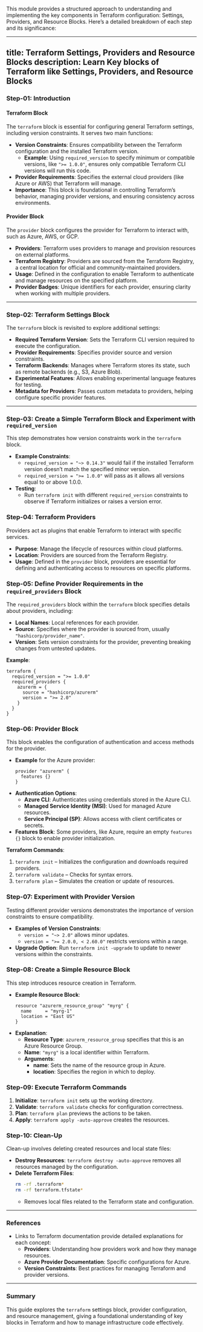 This module provides a structured approach to understanding and implementing the key components in Terraform configuration: Settings, Providers, and Resource Blocks. Here’s a detailed breakdown of each step and its significance:

---

title: Terraform Settings, Providers and Resource Blocks 
description: Learn Key blocks of Terraform like Settings, Providers, and Resource Blocks
---

### Step-01: Introduction

#### Terraform Block
The `terraform` block is essential for configuring general Terraform settings, including version constraints. It serves two main functions:
- **Version Constraints**: Ensures compatibility between the Terraform configuration and the installed Terraform version.
  - **Example**: Using `required_version` to specify minimum or compatible versions, like `">= 1.0.0"`, ensures only compatible Terraform CLI versions will run this code.
- **Provider Requirements**: Specifies the external cloud providers (like Azure or AWS) that Terraform will manage.
- **Importance**: This block is foundational in controlling Terraform’s behavior, managing provider versions, and ensuring consistency across environments.

#### Provider Block
The `provider` block configures the provider for Terraform to interact with, such as Azure, AWS, or GCP.
- **Providers**: Terraform uses providers to manage and provision resources on external platforms.
- **Terraform Registry**: Providers are sourced from the Terraform Registry, a central location for official and community-maintained providers.
- **Usage**: Defined in the configuration to enable Terraform to authenticate and manage resources on the specified platform.
- **Provider Badges**: Unique identifiers for each provider, ensuring clarity when working with multiple providers.

---

### Step-02: Terraform Settings Block
The `terraform` block is revisited to explore additional settings:
- **Required Terraform Version**: Sets the Terraform CLI version required to execute the configuration.
- **Provider Requirements**: Specifies provider source and version constraints.
- **Terraform Backends**: Manages where Terraform stores its state, such as remote backends (e.g., S3, Azure Blob).
- **Experimental Features**: Allows enabling experimental language features for testing.
- **Metadata for Providers**: Passes custom metadata to providers, helping configure specific provider features.

---

### Step-03: Create a Simple Terraform Block and Experiment with `required_version`
This step demonstrates how version constraints work in the `terraform` block.
- **Example Constraints**:
  - `required_version = "~> 0.14.3"` would fail if the installed Terraform version doesn’t match the specified minor version.
  - `required_version = ">= 1.0.0"` will pass as it allows all versions equal to or above 1.0.0.
- **Testing**:
  - Run `terraform init` with different `required_version` constraints to observe if Terraform initializes or raises a version error.

### Step-04: Terraform Providers
Providers act as plugins that enable Terraform to interact with specific services.
- **Purpose**: Manage the lifecycle of resources within cloud platforms.
- **Location**: Providers are sourced from the Terraform Registry.
- **Usage**: Defined in the `provider` block, providers are essential for defining and authenticating access to resources on specific platforms.

### Step-05: Define Provider Requirements in the `required_providers` Block
The `required_providers` block within the `terraform` block specifies details about providers, including:
- **Local Names**: Local references for each provider.
- **Source**: Specifies where the provider is sourced from, usually `"hashicorp/provider_name"`.
- **Version**: Sets version constraints for the provider, preventing breaking changes from untested updates.

**Example**:
```hcl
terraform {
  required_version = ">= 1.0.0"
  required_providers {
    azurerm = {
      source = "hashicorp/azurerm"
      version = ">= 2.0"
    }
  }
}
```

### Step-06: Provider Block
This block enables the configuration of authentication and access methods for the provider.
- **Example** for the Azure provider:
    ```hcl
    provider "azurerm" {
      features {}
    }
    ```
- **Authentication Options**:
  - **Azure CLI**: Authenticates using credentials stored in the Azure CLI.
  - **Managed Service Identity (MSI)**: Used for managed Azure resources.
  - **Service Principal (SP)**: Allows access with client certificates or secrets.
- **Features Block**: Some providers, like Azure, require an empty `features {}` block to enable provider initialization.

**Terraform Commands**:
1. `terraform init` – Initializes the configuration and downloads required providers.
2. `terraform validate` – Checks for syntax errors.
3. `terraform plan` – Simulates the creation or update of resources.

### Step-07: Experiment with Provider Version
Testing different provider versions demonstrates the importance of version constraints to ensure compatibility.
- **Examples of Version Constraints**:
  - `version = "~> 2.0"` allows minor updates.
  - `version = ">= 2.0.0, < 2.60.0"` restricts versions within a range.
- **Upgrade Option**: Run `terraform init -upgrade` to update to newer versions within the constraints.

### Step-08: Create a Simple Resource Block
This step introduces resource creation in Terraform.
- **Example Resource Block**:
    ```hcl
    resource "azurerm_resource_group" "myrg" {
      name     = "myrg-1"
      location = "East US"
    }
    ```
- **Explanation**:
  - **Resource Type**: `azurerm_resource_group` specifies that this is an Azure Resource Group.
  - **Name**: `"myrg"` is a local identifier within Terraform.
  - **Arguments**:
    - **name**: Sets the name of the resource group in Azure.
    - **location**: Specifies the region in which to deploy.

### Step-09: Execute Terraform Commands
1. **Initialize**: `terraform init` sets up the working directory.
2. **Validate**: `terraform validate` checks for configuration correctness.
3. **Plan**: `terraform plan` previews the actions to be taken.
4. **Apply**: `terraform apply -auto-approve` creates the resources.

### Step-10: Clean-Up
Clean-up involves deleting created resources and local state files:
- **Destroy Resources**: `terraform destroy -auto-approve` removes all resources managed by the configuration.
- **Delete Terraform Files**:
  ```bash
  rm -rf .terraform*
  rm -rf terraform.tfstate*
  ```
  - Removes local files related to the Terraform state and configuration.

---

### References
- Links to Terraform documentation provide detailed explanations for each concept:
  - **Providers**: Understanding how providers work and how they manage resources.
  - **Azure Provider Documentation**: Specific configurations for Azure.
  - **Version Constraints**: Best practices for managing Terraform and provider versions.

---

### Summary
This guide explores the `terraform` settings block, provider configuration, and resource management, giving a foundational understanding of key blocks in Terraform and how to manage infrastructure code effectively.
